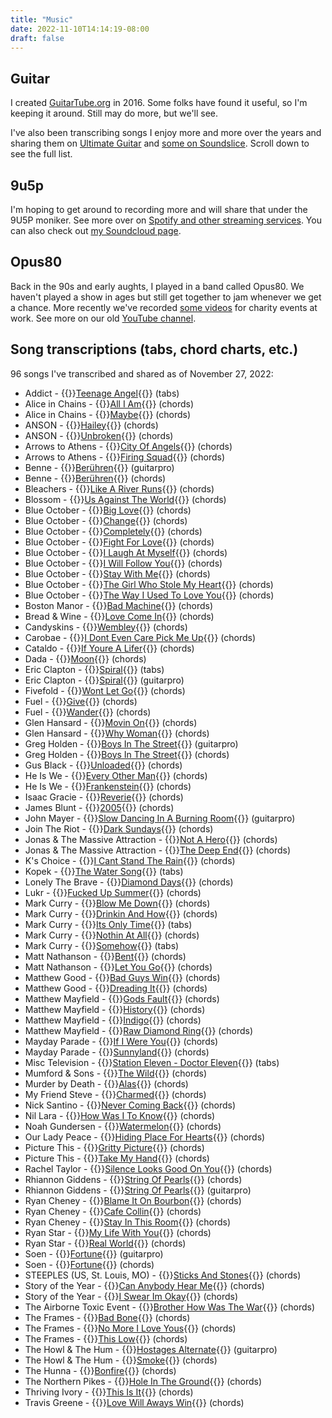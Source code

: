 ```yaml
---
title: "Music"
date: 2022-11-10T14:14:19-08:00
draft: false
---
```

## Guitar 

I created [GuitarTube.org](https://guitartube.org) in 2016. Some folks have found it useful, so I'm keeping it around. Still may do more, but we'll see. 

I've also been transcribing songs I enjoy more and more over the years and sharing them on [Ultimate Guitar](https://www.ultimate-guitar.com/contribution/6193383-gusp3r/tabs) and [some on Soundslice](https://www.soundslice.com/users/gusper/). Scroll down to see the full list.

## 9u5p

I'm hoping to get around to recording more and will share that under the 9U5P moniker. See more over on [Spotify and other streaming services](https://distrokid.com/hyperfollow/9u5p/rerise). You can also check out [my Soundcloud page](https://soundcloud.com/9u5p).

## Opus80

Back in the 90s and early aughts, I played in a band called Opus80. We haven't played a show in ages but still get together to jam whenever we get a chance. More recently we've recorded [some videos](https://www.youtube.com/watch?v=oFWiSBx_elE) for charity events at work. See more on our old [YouTube channel](https://www.youtube.com/watch?v=6wqmfkVMIyM).

## Song transcriptions (tabs, chord charts, etc.)
96 songs I've transcribed and shared as of November 27, 2022:

* Addict - {{<rawhtml>}}<a href="https://tabs.ultimate-guitar.com/tab/addict/teenage-angel-tabs-1465340" target="blank">Teenage Angel</a>{{</rawhtml>}} (tabs)
* Alice in Chains - {{<rawhtml>}}<a href="https://tabs.ultimate-guitar.com/tab/alice-in-chains/all-i-am-chords-2459374" target="blank">All I Am</a>{{</rawhtml>}} (chords)
* Alice in Chains - {{<rawhtml>}}<a href="https://tabs.ultimate-guitar.com/tab/alice-in-chains/maybe-chords-2457172" target="blank">Maybe</a>{{</rawhtml>}} (chords)
* ANSON - {{<rawhtml>}}<a href="https://tabs.ultimate-guitar.com/tab/anson/hailey-chords-2580825" target="blank">Hailey</a>{{</rawhtml>}} (chords)
* ANSON - {{<rawhtml>}}<a href="https://tabs.ultimate-guitar.com/tab/anson/unbroken-chords-3563681" target="blank">Unbroken</a>{{</rawhtml>}} (chords)
* Arrows to Athens - {{<rawhtml>}}<a href="https://tabs.ultimate-guitar.com/tab/arrows-to-athens/city-of-angels-chords-1840623" target="blank">City Of Angels</a>{{</rawhtml>}} (chords)
* Arrows to Athens - {{<rawhtml>}}<a href="https://tabs.ultimate-guitar.com/tab/arrows-to-athens/firing-squad-chords-1840588" target="blank">Firing Squad</a>{{</rawhtml>}} (chords)
* Benne - {{<rawhtml>}}<a href="https://tabs.ultimate-guitar.com/tab/2480960" target="blank">Berühren</a>{{</rawhtml>}} (guitarpro)
* Benne - {{<rawhtml>}}<a href="https://tabs.ultimate-guitar.com/tab/2477776" target="blank">Berühren</a>{{</rawhtml>}} (chords)
* Bleachers - {{<rawhtml>}}<a href="https://tabs.ultimate-guitar.com/tab/bleachers/like-a-river-runs-chords-1505582" target="blank">Like A River Runs</a>{{</rawhtml>}} (chords)
* Blossom - {{<rawhtml>}}<a href="https://tabs.ultimate-guitar.com/tab/blossom/us-against-the-world-chords-1964653" target="blank">Us Against The World</a>{{</rawhtml>}} (chords)
* Blue October - {{<rawhtml>}}<a href="https://tabs.ultimate-guitar.com/tab/blue-october/big-love-chords-4386539" target="blank">Big Love</a>{{</rawhtml>}} (chords)
* Blue October - {{<rawhtml>}}<a href="https://tabs.ultimate-guitar.com/tab/blue-october/change-chords-4386647" target="blank">Change</a>{{</rawhtml>}} (chords)
* Blue October - {{<rawhtml>}}<a href="https://tabs.ultimate-guitar.com/tab/blue-october/completely-chords-3414776" target="blank">Completely</a>{{</rawhtml>}} (chords)
* Blue October - {{<rawhtml>}}<a href="https://tabs.ultimate-guitar.com/tab/blue-october/fight-for-love-chords-3391163" target="blank">Fight For Love</a>{{</rawhtml>}} (chords)
* Blue October - {{<rawhtml>}}<a href="https://tabs.ultimate-guitar.com/tab/blue-october/i-laugh-at-myself-chords-3461660" target="blank">I Laugh At Myself</a>{{</rawhtml>}} (chords)
* Blue October - {{<rawhtml>}}<a href="https://tabs.ultimate-guitar.com/tab/blue-october/i-will-follow-you-chords-3394136" target="blank">I Will Follow You</a>{{</rawhtml>}} (chords)
* Blue October - {{<rawhtml>}}<a href="https://tabs.ultimate-guitar.com/tab/blue-october/stay-with-me-chords-3461747" target="blank">Stay With Me</a>{{</rawhtml>}} (chords)
* Blue October - {{<rawhtml>}}<a href="https://tabs.ultimate-guitar.com/tab/blue-october/the-girl-who-stole-my-heart-chords-3486107" target="blank">The Girl Who Stole My Heart</a>{{</rawhtml>}} (chords)
* Blue October - {{<rawhtml>}}<a href="https://tabs.ultimate-guitar.com/tab/blue-october/the-way-i-used-to-love-you-chords-3955403" target="blank">The Way I Used To Love You</a>{{</rawhtml>}} (chords)
* Boston Manor - {{<rawhtml>}}<a href="https://tabs.ultimate-guitar.com/tab/boston-manor/bad-machine-chords-2455164" target="blank">Bad Machine</a>{{</rawhtml>}} (chords)
* Bread & Wine - {{<rawhtml>}}<a href="https://tabs.ultimate-guitar.com/tab/bread-wine/love-come-in-chords-2469682" target="blank">Love Come In</a>{{</rawhtml>}} (chords)
* Candyskins - {{<rawhtml>}}<a href="https://tabs.ultimate-guitar.com/tab/candyskins/wembley-chords-4401161" target="blank">Wembley</a>{{</rawhtml>}} (chords)
* Carobae - {{<rawhtml>}}<a href="https://tabs.ultimate-guitar.com/tab/carobae/i-dont-even-care-pick-me-up-chords-3777140" target="blank">I Dont Even Care Pick Me Up</a>{{</rawhtml>}} (chords)
* Cataldo - {{<rawhtml>}}<a href="https://tabs.ultimate-guitar.com/tab/cataldo/if-youre-a-lifer-chords-4389737" target="blank">If Youre A Lifer</a>{{</rawhtml>}} (chords)
* Dada - {{<rawhtml>}}<a href="https://tabs.ultimate-guitar.com/tab/dada/moon-chords-1849111" target="blank">Moon</a>{{</rawhtml>}} (chords)
* Eric Clapton - {{<rawhtml>}}<a href="https://tabs.ultimate-guitar.com/tab/eric-clapton/spiral-tabs-1853329" target="blank">Spiral</a>{{</rawhtml>}} (tabs)
* Eric Clapton - {{<rawhtml>}}<a href="https://tabs.ultimate-guitar.com/tab/eric-clapton/spiral-guitar-pro-1853331" target="blank">Spiral</a>{{</rawhtml>}} (guitarpro)
* Fivefold - {{<rawhtml>}}<a href="https://tabs.ultimate-guitar.com/tab/fivefold/wont-let-go-chords-1801809" target="blank">Wont Let Go</a>{{</rawhtml>}} (chords)
* Fuel - {{<rawhtml>}}<a href="https://tabs.ultimate-guitar.com/tab/fuel/give-chords-3930170" target="blank">Give</a>{{</rawhtml>}} (chords)
* Fuel - {{<rawhtml>}}<a href="https://tabs.ultimate-guitar.com/tab/fuel/wander-chords-1468698" target="blank">Wander</a>{{</rawhtml>}} (chords)
* Glen Hansard - {{<rawhtml>}}<a href="https://tabs.ultimate-guitar.com/tab/glen-hansard/movin-on-chords-2295785" target="blank">Movin On</a>{{</rawhtml>}} (chords)
* Glen Hansard - {{<rawhtml>}}<a href="https://tabs.ultimate-guitar.com/tab/glen-hansard/why-woman-chords-2291053" target="blank">Why Woman</a>{{</rawhtml>}} (chords)
* Greg Holden - {{<rawhtml>}}<a href="https://tabs.ultimate-guitar.com/tab/greg-holden/boys-in-the-street-guitar-pro-2166105" target="blank">Boys In The Street</a>{{</rawhtml>}} (guitarpro)
* Greg Holden - {{<rawhtml>}}<a href="https://tabs.ultimate-guitar.com/tab/greg-holden/boys-in-the-street-chords-1733060" target="blank">Boys In The Street</a>{{</rawhtml>}} (chords)
* Gus Black - {{<rawhtml>}}<a href="https://tabs.ultimate-guitar.com/tab/gus-black/unloaded-chords-1465355" target="blank">Unloaded</a>{{</rawhtml>}} (chords)
* He Is We - {{<rawhtml>}}<a href="https://tabs.ultimate-guitar.com/tab/he-is-we/every-other-man-chords-2372873" target="blank">Every Other Man</a>{{</rawhtml>}} (chords)
* He Is We - {{<rawhtml>}}<a href="https://tabs.ultimate-guitar.com/tab/he-is-we/frankenstein-chords-3957271" target="blank">Frankenstein</a>{{</rawhtml>}} (chords)
* Isaac Gracie - {{<rawhtml>}}<a href="https://tabs.ultimate-guitar.com/tab/isaac-gracie/reverie-chords-1965271" target="blank">Reverie</a>{{</rawhtml>}} (chords)
* James Blunt - {{<rawhtml>}}<a href="https://tabs.ultimate-guitar.com/tab/james-blunt/2005-chords-1982403" target="blank">2005</a>{{</rawhtml>}} (chords)
* John Mayer - {{<rawhtml>}}<a href="https://tabs.ultimate-guitar.com/tab/john-mayer/slow-dancing-in-a-burning-room-guitar-pro-2283623" target="blank">Slow Dancing In A Burning Room</a>{{</rawhtml>}} (guitarpro)
* Join The Riot - {{<rawhtml>}}<a href="https://tabs.ultimate-guitar.com/tab/join-the-riot/dark-sundays-chords-1841521" target="blank">Dark Sundays</a>{{</rawhtml>}} (chords)
* Jonas & The Massive Attraction - {{<rawhtml>}}<a href="https://tabs.ultimate-guitar.com/tab/jonas-the-massive-attraction/not-a-hero-chords-1965221" target="blank">Not A Hero</a>{{</rawhtml>}} (chords)
* Jonas & The Massive Attraction - {{<rawhtml>}}<a href="https://tabs.ultimate-guitar.com/tab/jonas-the-massive-attraction/the-deep-end-chords-1965013" target="blank">The Deep End</a>{{</rawhtml>}} (chords)
* K's Choice - {{<rawhtml>}}<a href="https://tabs.ultimate-guitar.com/tab/ks-choice/i-cant-stand-the-rain-chords-2175037" target="blank">I Cant Stand The Rain</a>{{</rawhtml>}} (chords)
* Kopek - {{<rawhtml>}}<a href="https://tabs.ultimate-guitar.com/tab/kopek/the-water-song-tabs-1678456" target="blank">The Water Song</a>{{</rawhtml>}} (tabs)
* Lonely The Brave - {{<rawhtml>}}<a href="https://tabs.ultimate-guitar.com/tab/lonely-the-brave/diamond-days-chords-1968521" target="blank">Diamond Days</a>{{</rawhtml>}} (chords)
* Lukr - {{<rawhtml>}}<a href="https://tabs.ultimate-guitar.com/tab/lukr/fucked-up-summer-chords-1850992" target="blank">Fucked Up Summer</a>{{</rawhtml>}} (chords)
* Mark Curry - {{<rawhtml>}}<a href="https://tabs.ultimate-guitar.com/tab/mark-curry/blow-me-down-chords-1465349" target="blank">Blow Me Down</a>{{</rawhtml>}} (chords)
* Mark Curry - {{<rawhtml>}}<a href="https://tabs.ultimate-guitar.com/tab/mark-curry/drinkin-and-how-chords-1503773" target="blank">Drinkin And How</a>{{</rawhtml>}} (chords)
* Mark Curry - {{<rawhtml>}}<a href="https://tabs.ultimate-guitar.com/tab/mark-curry/its-only-time-tabs-1465350" target="blank">Its Only Time</a>{{</rawhtml>}} (tabs)
* Mark Curry - {{<rawhtml>}}<a href="https://tabs.ultimate-guitar.com/tab/mark-curry/nothin-at-all-chords-1472213" target="blank">Nothin At All</a>{{</rawhtml>}} (chords)
* Mark Curry - {{<rawhtml>}}<a href="https://tabs.ultimate-guitar.com/tab/mark-curry/somehow-tabs-1465352" target="blank">Somehow</a>{{</rawhtml>}} (tabs)
* Matt Nathanson - {{<rawhtml>}}<a href="https://tabs.ultimate-guitar.com/tab/matt-nathanson/bent-chords-2405167" target="blank">Bent</a>{{</rawhtml>}} (chords)
* Matt Nathanson - {{<rawhtml>}}<a href="https://tabs.ultimate-guitar.com/tab/matt-nathanson/let-you-go-chords-2485284" target="blank">Let You Go</a>{{</rawhtml>}} (chords)
* Matthew Good - {{<rawhtml>}}<a href="https://tabs.ultimate-guitar.com/tab/matthew-good/bad-guys-win-chords-1985051" target="blank">Bad Guys Win</a>{{</rawhtml>}} (chords)
* Matthew Good - {{<rawhtml>}}<a href="https://tabs.ultimate-guitar.com/tab/matthew-good/dreading-it-chords-3031739" target="blank">Dreading It</a>{{</rawhtml>}} (chords)
* Matthew Mayfield - {{<rawhtml>}}<a href="https://tabs.ultimate-guitar.com/tab/matthew-mayfield/gods-fault-chords-1904807" target="blank">Gods Fault</a>{{</rawhtml>}} (chords)
* Matthew Mayfield - {{<rawhtml>}}<a href="https://tabs.ultimate-guitar.com/tab/matthew-mayfield/history-chords-1919679" target="blank">History</a>{{</rawhtml>}} (chords)
* Matthew Mayfield - {{<rawhtml>}}<a href="https://tabs.ultimate-guitar.com/tab/matthew-mayfield/indigo-chords-1965747" target="blank">Indigo</a>{{</rawhtml>}} (chords)
* Matthew Mayfield - {{<rawhtml>}}<a href="https://tabs.ultimate-guitar.com/tab/matthew-mayfield/raw-diamond-ring-chords-1967969" target="blank">Raw Diamond Ring</a>{{</rawhtml>}} (chords)
* Mayday Parade - {{<rawhtml>}}<a href="https://tabs.ultimate-guitar.com/tab/mayday-parade/if-i-were-you-chords-2531907" target="blank">If I Were You</a>{{</rawhtml>}} (chords)
* Mayday Parade - {{<rawhtml>}}<a href="https://tabs.ultimate-guitar.com/tab/mayday-parade/sunnyland-chords-2472404" target="blank">Sunnyland</a>{{</rawhtml>}} (chords)
* Misc Television - {{<rawhtml>}}<a href="https://tabs.ultimate-guitar.com/tab/misc-television/station-eleven-doctor-eleven-tabs-4038400" target="blank">Station Eleven - Doctor Eleven</a>{{</rawhtml>}} (tabs)
* Mumford & Sons - {{<rawhtml>}}<a href="https://tabs.ultimate-guitar.com/tab/mumford-sons/the-wild-chords-2523678" target="blank">The Wild</a>{{</rawhtml>}} (chords)
* Murder by Death - {{<rawhtml>}}<a href="https://tabs.ultimate-guitar.com/tab/murder-by-death/alas-chords-2467646" target="blank">Alas</a>{{</rawhtml>}} (chords)
* My Friend Steve - {{<rawhtml>}}<a href="https://tabs.ultimate-guitar.com/tab/my-friend-steve/charmed-chords-2547948" target="blank">Charmed</a>{{</rawhtml>}} (chords)
* Nick Santino - {{<rawhtml>}}<a href="https://tabs.ultimate-guitar.com/tab/nick-santino/never-coming-back-chords-2471632" target="blank">Never Coming Back</a>{{</rawhtml>}} (chords)
* Nil Lara - {{<rawhtml>}}<a href="https://tabs.ultimate-guitar.com/tab/nil-lara/how-was-i-to-know-chords-1465367" target="blank">How Was I To Know</a>{{</rawhtml>}} (chords)
* Noah Gundersen - {{<rawhtml>}}<a href="https://tabs.ultimate-guitar.com/tab/noah-gundersen/watermelon-chords-2861651" target="blank">Watermelon</a>{{</rawhtml>}} (chords)
* Our Lady Peace - {{<rawhtml>}}<a href="https://tabs.ultimate-guitar.com/tab/our-lady-peace/hiding-place-for-hearts-chords-2326669" target="blank">Hiding Place For Hearts</a>{{</rawhtml>}} (chords)
* Picture This - {{<rawhtml>}}<a href="https://tabs.ultimate-guitar.com/tab/picture-this/gritty-picture-chords-2262375" target="blank">Gritty Picture</a>{{</rawhtml>}} (chords)
* Picture This - {{<rawhtml>}}<a href="https://tabs.ultimate-guitar.com/tab/picture-this/take-my-hand-chords-1864034" target="blank">Take My Hand</a>{{</rawhtml>}} (chords)
* Rachel Taylor - {{<rawhtml>}}<a href="https://tabs.ultimate-guitar.com/tab/rachel-taylor/silence-looks-good-on-you-chords-1505584" target="blank">Silence Looks Good On You</a>{{</rawhtml>}} (chords)
* Rhiannon Giddens - {{<rawhtml>}}<a href="https://tabs.ultimate-guitar.com/tab/rhiannon-giddens/string-of-pearls-chords-2175085" target="blank">String Of Pearls</a>{{</rawhtml>}} (chords)
* Rhiannon Giddens - {{<rawhtml>}}<a href="https://tabs.ultimate-guitar.com/tab/rhiannon-giddens/string-of-pearls-guitar-pro-2175091" target="blank">String Of Pearls</a>{{</rawhtml>}} (guitarpro)
* Ryan Cheney - {{<rawhtml>}}<a href="https://tabs.ultimate-guitar.com/tab/ryan-cheney/blame-it-on-bourbon-chords-4434638" target="blank">Blame It On Bourbon</a>{{</rawhtml>}} (chords)
* Ryan Cheney - {{<rawhtml>}}<a href="https://tabs.ultimate-guitar.com/tab/ryan-cheney/cafe-collin-chords-4436525" target="blank">Cafe Collin</a>{{</rawhtml>}} (chords)
* Ryan Cheney - {{<rawhtml>}}<a href="https://tabs.ultimate-guitar.com/tab/ryan-cheney/stay-in-this-room-chords-4439927" target="blank">Stay In This Room</a>{{</rawhtml>}} (chords)
* Ryan Star - {{<rawhtml>}}<a href="https://tabs.ultimate-guitar.com/tab/ryan-star/my-life-with-you-chords-1465353" target="blank">My Life With You</a>{{</rawhtml>}} (chords)
* Ryan Star - {{<rawhtml>}}<a href="https://tabs.ultimate-guitar.com/tab/ryan-star/real-world-chords-1776636" target="blank">Real World</a>{{</rawhtml>}} (chords)
* Soen - {{<rawhtml>}}<a href="https://tabs.ultimate-guitar.com/tab/soen/fortune-guitar-pro-4075780" target="blank">Fortune</a>{{</rawhtml>}} (guitarpro)
* Soen - {{<rawhtml>}}<a href="https://tabs.ultimate-guitar.com/tab/soen/fortune-chords-4067707" target="blank">Fortune</a>{{</rawhtml>}} (chords)
* STEEPLES (US, St. Louis, MO) - {{<rawhtml>}}<a href="https://tabs.ultimate-guitar.com/tab/steeples-us-st-louis-mo/sticks-and-stones-chords-2437773" target="blank">Sticks And Stones</a>{{</rawhtml>}} (chords)
* Story of the Year - {{<rawhtml>}}<a href="https://tabs.ultimate-guitar.com/tab/story-of-the-year/can-anybody-hear-me-chords-2261103" target="blank">Can Anybody Hear Me</a>{{</rawhtml>}} (chords)
* Story of the Year - {{<rawhtml>}}<a href="https://tabs.ultimate-guitar.com/tab/story-of-the-year/i-swear-im-okay-chords-2258007" target="blank">I Swear Im Okay</a>{{</rawhtml>}} (chords)
* The Airborne Toxic Event - {{<rawhtml>}}<a href="https://tabs.ultimate-guitar.com/tab/the-airborne-toxic-event/brother-how-was-the-war-chords-3226211" target="blank">Brother How Was The War</a>{{</rawhtml>}} (chords)
* The Frames - {{<rawhtml>}}<a href="https://tabs.ultimate-guitar.com/tab/the-frames/bad-bone-chords-1840814" target="blank">Bad Bone</a>{{</rawhtml>}} (chords)
* The Frames - {{<rawhtml>}}<a href="https://tabs.ultimate-guitar.com/tab/the-frames/no-more-i-love-yous-chords-1465365" target="blank">No More I Love Yous</a>{{</rawhtml>}} (chords)
* The Frames - {{<rawhtml>}}<a href="https://tabs.ultimate-guitar.com/tab/the-frames/this-low-chords-1840891" target="blank">This Low</a>{{</rawhtml>}} (chords)
* The Howl & The Hum - {{<rawhtml>}}<a href="https://tabs.ultimate-guitar.com/tab/the-howl-the-hum/hostages-alternate-guitar-pro-3731480" target="blank">Hostages Alternate</a>{{</rawhtml>}} (guitarpro)
* The Howl & The Hum - {{<rawhtml>}}<a href="https://tabs.ultimate-guitar.com/tab/the-howl-the-hum/smoke-chords-3760403" target="blank">Smoke</a>{{</rawhtml>}} (chords)
* The Hunna - {{<rawhtml>}}<a href="https://tabs.ultimate-guitar.com/tab/the-hunna/bonfire-chords-1856388" target="blank">Bonfire</a>{{</rawhtml>}} (chords)
* The Northern Pikes - {{<rawhtml>}}<a href="https://tabs.ultimate-guitar.com/tab/the-northern-pikes/hole-in-the-ground-chords-4305107" target="blank">Hole In The Ground</a>{{</rawhtml>}} (chords)
* Thriving Ivory - {{<rawhtml>}}<a href="https://tabs.ultimate-guitar.com/tab/thriving-ivory/this-is-it-chords-2255463" target="blank">This Is It</a>{{</rawhtml>}} (chords)
* Travis Greene - {{<rawhtml>}}<a href="https://tabs.ultimate-guitar.com/tab/travis-greene/love-will-aways-win-chords-2476942" target="blank">Love Will Aways Win</a>{{</rawhtml>}} (chords)